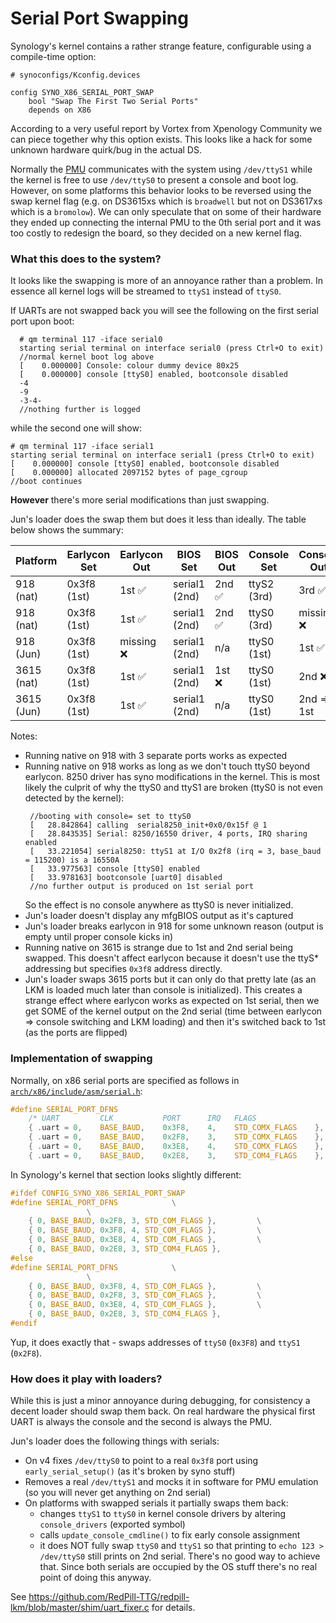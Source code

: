 # Serial Port Swapping

Synology's kernel contains a rather strange feature, configurable using a compile-time option:

```
# synoconfigs/Kconfig.devices

config SYNO_X86_SERIAL_PORT_SWAP
    bool "Swap The First Two Serial Ports"
    depends on X86
```

According to a very useful report by Vortex from Xpenology Community we can piece together why this option exists. This 
looks like a hack for some unknown hardware quirk/bug in the actual DS. 

Normally the [PMU](pmu.md) communicates with the system using `/dev/ttyS1` while the kernel is free to use `/dev/ttyS0`
to present a console and boot log. However, on some platforms this behavior looks to be reversed using the swap kernel
flag (e.g. on DS3615xs which is `broadwell` but not on DS3617xs which is a `bromolow`). We can only speculate that on 
some of their hardware they ended up connecting the internal PMU to the 0th serial port and it was too costly to 
redesign the board, so they decided on a new kernel flag.


### What this does to the system?
It looks like the swapping is more of an annoyance rather than a problem. In essence all kernel logs will be streamed to 
`ttyS1` instead of `ttyS0`.

If UARTs are not swapped back you will see the following on the first serial port upon boot:
  ```
    # qm terminal 117 -iface serial0
    starting serial terminal on interface serial0 (press Ctrl+O to exit)
    //normal kernel boot log above
    [    0.000000] Console: colour dummy device 80x25
    [    0.000000] console [ttyS0] enabled, bootconsole disabled
    -4
    -9
    -3-4-
    //nothing further is logged
  ```

while the second one will show:
  ```
  # qm terminal 117 -iface serial1
  starting serial terminal on interface serial1 (press Ctrl+O to exit)
  [    0.000000] console [ttyS0] enabled, bootconsole disabled
  [    0.000000] allocated 2097152 bytes of page_cgroup
  //boot continues
  ```


**However** there's more serial modifications than just swapping.

Jun's loader does the swap them but does it less than ideally. The table below shows the summary:

| Platform   | Earlycon Set | Earlycon Out | BIOS Set      | BIOS Out | Console Set | Console Out |
|------------|--------------|--------------|---------------|----------|-------------|-------------|
| 918 (nat)  |  0x3f8 (1st) |     1st ✅   | serial1 (2nd) |   2nd ✅ | ttyS2 (3rd) |    3rd ✅  |
| 918 (nat)  |  0x3f8 (1st) |     1st ✅   | serial1 (2nd) |   2nd ✅ | ttyS0 (3rd) |  missing ❌   |
| 918 (Jun)  |  0x3f8 (1st) |   missing ❌ | serial1 (2nd) |    n/a   | ttyS0 (1st) |    1st ✅   |
| 3615 (nat) |  0x3f8 (1st) |     1st ✅   | serial1 (2nd) |   1st ❌ | ttyS0 (1st) |    2nd ❌  |
| 3615 (Jun) |  0x3f8 (1st) |     1st ✅   | serial1 (2nd) |    n/a   | ttyS0 (1st) |  2nd => 1st |

Notes:
  - Running native on 918 with 3 separate ports works as expected
  - Running native on 918 works as long as we don't touch ttyS0 beyond earlycon. 8250 driver has syno modifications in
    the kernel. This is most likely the culprit of why the ttyS0 and ttyS1 are broken (ttyS0 is not even detected by the
    kernel):
    ```
     //booting with console= set to ttyS0 
     [   28.842864] calling  serial8250_init+0x0/0x15f @ 1
     [   28.843535] Serial: 8250/16550 driver, 4 ports, IRQ sharing enabled
     [   33.221054] serial8250: ttyS1 at I/O 0x2f8 (irq = 3, base_baud = 115200) is a 16550A
     [   33.977563] console [ttyS0] enabled
     [   33.978163] bootconsole [uart0] disabled
     //no further output is produced on 1st serial port
    ```
    So the effect is no console anywhere as ttyS0 is never initialized.
  - Jun's loader doesn't display any mfgBIOS output as it's captured
  - Jun's loader breaks earlycon in 918 for some unknown reason (output is empty until proper console kicks in)
  - Running native on 3615 is strange due to 1st and 2nd serial being swapped. This doesn't affect earlycon because it
    doesn't use the ttyS* addressing but specifies `0x3f8` address directly.
  - Jun's loader swaps 3615 ports but it can only do that pretty late (as an LKM is loaded much later than console is
    initialized). This creates a strange effect where earlycon works as expected on 1st serial, then we get SOME of the
    kernel output on the 2nd serial (time between earlycon => console switching and LKM loading) and then it's switched
    back to 1st (as the ports are flipped)


### Implementation of swapping
Normally, on x86 serial ports are specified as follows in 
[`arch/x86/include/asm/serial.h`](https://github.com/torvalds/linux/blob/5bfc75d92efd494db37f5c4c173d3639d4772966/arch/x86/include/asm/serial.h#L23):
  ```C
  #define SERIAL_PORT_DFNS                                                              \
      /* UART         CLK           PORT      IRQ   FLAGS                         */    \
      { .uart = 0,    BASE_BAUD,    0x3F8,    4,    STD_COMX_FLAGS    }, /* ttyS0 */    \
      { .uart = 0,    BASE_BAUD,    0x2F8,    3,    STD_COMX_FLAGS    }, /* ttyS1 */    \
      { .uart = 0,    BASE_BAUD,    0x3E8,    4,    STD_COMX_FLAGS    }, /* ttyS2 */    \
      { .uart = 0,    BASE_BAUD,    0x2E8,    3,    STD_COM4_FLAGS    }, /* ttyS3 */
  ```

In Synology's kernel that section looks slightly different:
  ```C
  #ifdef CONFIG_SYNO_X86_SERIAL_PORT_SWAP
  #define SERIAL_PORT_DFNS            \
                   \
      { 0, BASE_BAUD, 0x2F8, 3, STD_COM_FLAGS },         \
      { 0, BASE_BAUD, 0x3F8, 4, STD_COM_FLAGS },         \
      { 0, BASE_BAUD, 0x3E8, 4, STD_COM_FLAGS },         \
      { 0, BASE_BAUD, 0x2E8, 3, STD_COM4_FLAGS },     
  #else  
  #define SERIAL_PORT_DFNS            \
                   \
      { 0, BASE_BAUD, 0x3F8, 4, STD_COM_FLAGS },         \
      { 0, BASE_BAUD, 0x2F8, 3, STD_COM_FLAGS },         \
      { 0, BASE_BAUD, 0x3E8, 4, STD_COM_FLAGS },         \
      { 0, BASE_BAUD, 0x2E8, 3, STD_COM4_FLAGS },     
  #endif  
  ```

Yup, it does exactly that - swaps addresses of `ttyS0` (`0x3F8`) and `ttyS1` (`0x2F8`).


### How does it play with loaders?
While this is just a minor annoyance during debugging, for consistency a decent loader should swap them back. On real
hardware the physical first UART is always the console and the second is always the PMU.

Jun's loader does the following things with serials:
 - On v4 fixes `/dev/ttyS0` to point to a real `0x3f8` port using `early_serial_setup()` (as it's broken by syno stuff)
 - Removes a real `/dev/ttyS1` and mocks it in software for PMU emulation (so you will never get anything on 2nd serial)
 - On platforms with swapped serials it partially swaps them back:
   - changes `ttyS1` to `ttyS0` in kernel console drivers by altering `console_drivers` (exported symbol)
   - calls `update_console_cmdline()` to fix early console assignment
   - it does NOT fully swap `ttyS0` and `ttyS1` so that printing to `echo 123 > /dev/ttyS0` still prints on 2nd serial.
     There's no good way to achieve that. Since both serials are occupied by the OS stuff there's no real point of doing
     this anyway.

See https://github.com/RedPill-TTG/redpill-lkm/blob/master/shim/uart_fixer.c for details.
